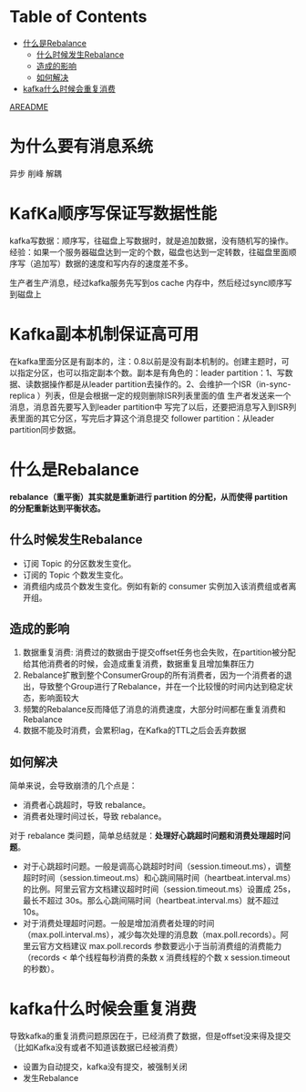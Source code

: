 # Table of Contents

* [什么是Rebalance](#什么是rebalance)
  * [什么时候发生Rebalance](#什么时候发生rebalance)
  * [造成的影响](#造成的影响)
  * [如何解决](#如何解决)
* [kafka什么时候会重复消费](#kafka什么时候会重复消费)



[AREADME](../学习/I.分布式/kafka/AREADME.md)


# 为什么要有消息系统



异步 削峰 解耦



# KafKa顺序写保证写数据性能



kafka写数据：顺序写，往磁盘上写数据时，就是追加数据，没有随机写的操作。经验：如果一个服务器磁盘达到一定的个数，磁盘也达到一定转数，往磁盘里面顺序写（追加写）数据的速度和写内存的速度差不多。

生产者生产消息，经过kafka服务先写到os cache 内存中，然后经过sync顺序写到磁盘上


# Kafka副本机制保证高可用

在kafka里面分区是有副本的，注：0.8以前是没有副本机制的。创建主题时，可以指定分区，也可以指定副本个数。副本是有角色的：leader partition：1、写数据、读数据操作都是从leader partition去操作的。2、会维护一个ISR（in-sync- replica ）列表，但是会根据一定的规则删除ISR列表里面的值 生产者发送来一个消息，消息首先要写入到leader partition中 写完了以后，还要把消息写入到ISR列表里面的其它分区，写完后才算这个消息提交 follower partition：从leader partition同步数据。



# 什么是Rebalance



**rebalance（重平衡）其实就是重新进行 partition 的分配，从而使得 partition 的分配重新达到平衡状态。**


## 什么时候发生Rebalance

- 订阅 Topic 的分区数发生变化。
- 订阅的 Topic 个数发生变化。
- 消费组内成员个数发生变化。例如有新的 consumer 实例加入该消费组或者离开组。
  

## 造成的影响

1. 数据重复消费: 消费过的数据由于提交offset任务也会失败，在partition被分配给其他消费者的时候，会造成重复消费，数据重复且增加集群压力
2. Rebalance扩散到整个ConsumerGroup的所有消费者，因为一个消费者的退出，导致整个Group进行了Rebalance，并在一个比较慢的时间内达到稳定状态，影响面较大
3. 频繁的Rebalance反而降低了消息的消费速度，大部分时间都在重复消费和Rebalance
4. 数据不能及时消费，会累积lag，在Kafka的TTL之后会丢弃数据



## 如何解决

简单来说，会导致崩溃的几个点是：

- 消费者心跳超时，导致 rebalance。
- 消费者处理时间过长，导致 rebalance。



对于 rebalance 类问题，简单总结就是：**处理好心跳超时问题和消费处理超时问题**。

- 对于心跳超时问题。一般是调高心跳超时时间（session.timeout.ms），调整超时时间（session.timeout.ms）和心跳间隔时间（heartbeat.interval.ms）的比例。阿里云官方文档建议超时时间（session.timeout.ms）设置成 25s，最长不超过 30s。那么心跳间隔时间（heartbeat.interval.ms）就不超过 10s。
- 对于消费处理超时问题。一般是增加消费者处理的时间（max.poll.interval.ms），减少每次处理的消息数（max.poll.records）。阿里云官方文档建议 max.poll.records 参数要远小于当前消费组的消费能力（records < 单个线程每秒消费的条数 x 消费线程的个数 x session.timeout的秒数）。




# kafka什么时候会重复消费

导致kafka的重复消费问题原因在于，已经消费了数据，但是offset没来得及提交（比如Kafka没有或者不知道该数据已经被消费）



+ 设置为自动提交，kafka没有提交，被强制关闭
+ 发生Rebalance
